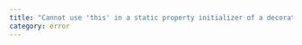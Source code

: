 ```yaml
---
title: "Cannot use 'this' in a static property initializer of a decorated class."
category: error
---
```

